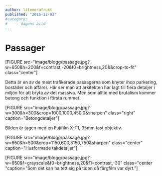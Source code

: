 ```yaml
---
author: litemerafrukt
published: "2016-12-03"
#category:
#    - dagens bild
...
```

Passager
==================================

[FIGURE src="image/blogg/passage.jpg?w=650&h=200&f=contrast,-20&f0=brightness,20&&crop-to-fit" class="center"]

<!--more-->

Detta är en av de mest trafikerade passagerna som knyter ihop parkering, bostäder och affärer. Här ser man att arkitekten har lagt till flera detaljer i miljön för att bryta av det massiva. Men som alltid med brutalism kommer betong och funktion i första rummet.

[FIGURE src="image/blogg/passage.jpg?w=300&h=300&crop=1000,1000,450,0&sharpen" class="right" caption="Betongdetaljer"]

Bilden är tagen med en Fujifilm X-T1, 35mm fast objektiv.

[FIGURE src="image/blogg/passage.jpg?w=650&h=500&crop=1150,600,3150,750&sharpen" class="center" caption="Husformade takdetaljer"]


[FIGURE src="image/blogg/passage.jpg?w=650&f=grayscale&f0=brightness,20&f1=contrast,-30" class="center "caption="Som det kan ha tett sig på tiden då färgfilm var dyrt."]
